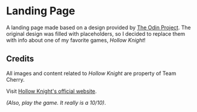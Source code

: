 # Landing Page

A landing page made based on a design provided by [The Odin Project](https://www.theodinproject.com/). The original design was filled with placeholders, so I decided to replace them with info about one of my favorite games, _Hollow Knight_!

## Credits

All images and content related to _Hollow Knight_ are property of Team Cherry.

Visit [Hollow Knight's official website](https://www.hollowknight.com).

_(Also, play the game. It really is a 10/10)_.
